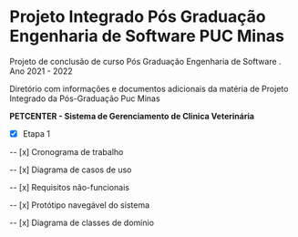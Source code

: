 # Projeto Integrado Pós Graduação Engenharia de Software PUC Minas

Projeto de conclusão de curso Pós Graduação Engenharia de Software .
Ano 2021 - 2022

Diretório com informações e documentos adicionais da matéria de Projeto Integrado da Pós-Graduação Puc Minas 

**PETCENTER - Sistema de Gerenciamento de Clinica Veterinária**
 - [x] Etapa 1
 
 -- [x] Cronograma de trabalho
 
 -- [x] Diagrama de casos de uso
 
 -- [x] Requisitos não-funcionais
 
 -- [x] Protótipo navegável do sistema
 
 -- [x] Diagrama de classes de domínio
 
 
